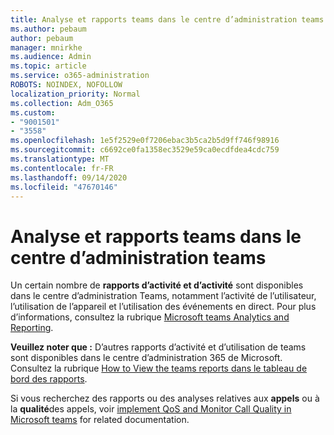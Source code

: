 ```yaml
---
title: Analyse et rapports teams dans le centre d’administration teams
ms.author: pebaum
author: pebaum
manager: mnirkhe
ms.audience: Admin
ms.topic: article
ms.service: o365-administration
ROBOTS: NOINDEX, NOFOLLOW
localization_priority: Normal
ms.collection: Adm_O365
ms.custom:
- "9001501"
- "3558"
ms.openlocfilehash: 1e5f2529e0f7206ebac3b5ca2b5d9ff746f98916
ms.sourcegitcommit: c6692ce0fa1358ec3529e59ca0ecdfdea4cdc759
ms.translationtype: MT
ms.contentlocale: fr-FR
ms.lasthandoff: 09/14/2020
ms.locfileid: "47670146"
---
```

# <a name="teams-analytics-and-reports-in-the-teams-admin-center"></a>Analyse et rapports teams dans le centre d’administration teams

Un certain nombre de **rapports d’activité et d’activité** sont disponibles dans le centre d’administration Teams, notamment l’activité de l’utilisateur, l’utilisation de l’appareil et l’utilisation des événements en direct. Pour plus d’informations, consultez la rubrique [Microsoft teams Analytics and Reporting](https://docs.microsoft.com/microsoftteams/teams-analytics-and-reports/teams-reporting-reference).

**Veuillez noter que :** D’autres rapports d’activité et d’utilisation de teams sont disponibles dans le centre d’administration 365 de Microsoft. Consultez la rubrique [How to View the teams reports dans le tableau de bord des rapports](https://docs.microsoft.com/microsoftteams/teams-activity-reports#how-to-view-the-teams-reports-in-the-reports-dashboard).

Si vous recherchez des rapports ou des analyses relatives aux **appels** ou à la **qualité**des appels, voir [implement QoS and Monitor Call Quality in Microsoft teams](https://docs.microsoft.com/microsoftteams/monitor-call-quality-qos) for related documentation.

